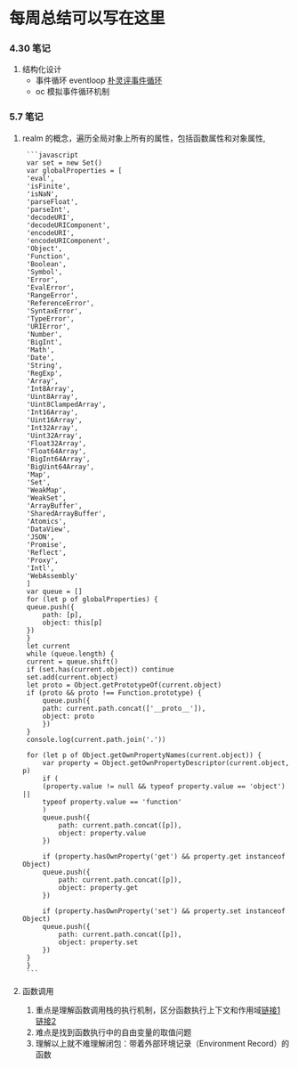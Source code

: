 # 每周总结可以写在这里

### 4.30 笔记

1. 结构化设计
   - 事件循环 eventloop [朴灵评事件循环](https://blog.csdn.net/c__ilikeyouma/article/details/40143961)
   - oc 模拟事件循环机制

### 5.7 笔记

1. realm 的概念，遍历全局对象上所有的属性，包括函数属性和对象属性,

        ```javascript
        var set = new Set()
        var globalProperties = [
        'eval',
        'isFinite',
        'isNaN',
        'parseFloat',
        'parseInt',
        'decodeURI',
        'decodeURIComponent',
        'encodeURI',
        'encodeURIComponent',
        'Object',
        'Function',
        'Boolean',
        'Symbol',
        'Error',
        'EvalError',
        'RangeError',
        'ReferenceError',
        'SyntaxError',
        'TypeError',
        'URIError',
        'Number',
        'BigInt',
        'Math',
        'Date',
        'String',
        'RegExp',
        'Array',
        'Int8Array',
        'Uint8Array',
        'Uint8ClampedArray',
        'Int16Array',
        'Uint16Array',
        'Int32Array',
        'Uint32Array',
        'Float32Array',
        'Float64Array',
        'BigInt64Array',
        'BigUint64Array',
        'Map',
        'Set',
        'WeakMap',
        'WeakSet',
        'ArrayBuffer',
        'SharedArrayBuffer',
        'Atomics',
        'DataView',
        'JSON',
        'Promise',
        'Reflect',
        'Proxy',
        'Intl',
        'WebAssembly'
        ]
        var queue = []
        for (let p of globalProperties) {
        queue.push({
            path: [p],
            object: this[p] 
        })
        }
        let current
        while (queue.length) {
        current = queue.shift()
        if (set.has(current.object)) continue
        set.add(current.object)
        let proto = Object.getPrototypeOf(current.object)
        if (proto && proto !== Function.prototype) {
            queue.push({
            path: current.path.concat(['__proto__']),
            object: proto
            })
        }
        console.log(current.path.join('.'))

        for (let p of Object.getOwnPropertyNames(current.object)) {
            var property = Object.getOwnPropertyDescriptor(current.object, p)
            if (
            (property.value != null && typeof property.value == 'object') ||
            typeof property.value == 'function'
            )
            queue.push({
                path: current.path.concat([p]),
                object: property.value
            })

            if (property.hasOwnProperty('get') && property.get instanceof Object)
            queue.push({
                path: current.path.concat([p]),
                object: property.get
            })

            if (property.hasOwnProperty('set') && property.set instanceof Object)
            queue.push({
                path: current.path.concat([p]),
                object: property.set
            })
        }
        }
        ```
2. 函数调用
    1. 重点是理解函数调用栈的执行机制，区分函数执行上下文和作用域[链接1](https://juejin.im/entry/599e949251882524472239c4) [链接2](https://juejin.im/post/5cf409d36fb9a07ecf720e9b)
    2. 难点是找到函数执行中的自由变量的取值问题
    3. 理解以上就不难理解闭包：带着外部环境记录（Environment Record）的函数